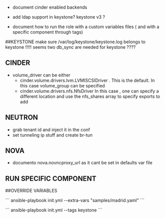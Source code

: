 - document cinder enabled backends

- add ldap support in keystone? keystone v3 ?

- document how to run the role with a custom variables files ( and with a specific component through tags)

##KEYSTONE
 make sure /var/log/keystone/keystone.log belongs to keystone !!!!!
 seems two db_sync are needed for keystone ????


## CINDER
 - volume_driver can be either 
   - cinder.volume.drivers.lvm.LVMISCSIDriver . This is the default. In this case volume_group can be specified
   - cinder.volume.drivers.nfs.NfsDriver In this case , one can specify a different location and use the nfs_shares array to specify exports to add

## NEUTRON
 - grab tenant id and inject it in the conf
 - set tunneling ip stuff and create br-tun

## NOVA
 - documento nova.novncproxy_url as it cant be set in defaults var file


## RUN SPECIFIC COMPONENT

##OVERRIDE VARIABLES

´´´
ansible-playbook init.yml --extra-vars "samples/madrid.yaml"
´´´

´´´
ansible-playbook init.yml --tags keystone
´´´



